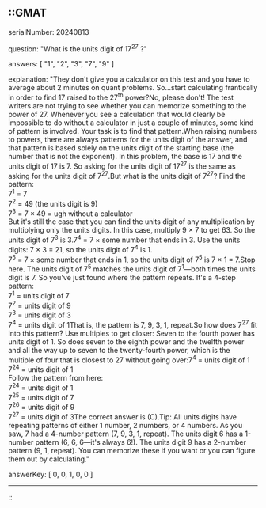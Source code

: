 ::GMAT
---


serialNumber: 20240813

question: "What is the units digit of 17<sup>27</sup> ?"

answers: [
  "1",
  "2",
  "3",
  "7",
  "9"
]

explanation: "They don't give you a calculator on this test and you have to average about 2 minutes on quant problems. So...start calculating frantically in order to find 17 raised to the 27<sup>th</sup> power?No, please don't! The test writers are not trying to see whether you can memorize something to the power of 27. Whenever you see a calculation that would clearly be impossible to do without a calculator in just a couple of minutes, some kind of pattern is involved. Your task is to find that pattern.When raising numbers to powers, there are always patterns for the units digit of the answer, and that pattern is based solely on the units digit of the starting base (the number that is not the exponent). In this problem, the base is 17 and the units digit of 17 is 7. So asking for the units digit of 17<sup>27</sup> is the same as asking for the units digit of 7<sup>27</sup>.But what is the units digit of 7<sup>27</sup>? Find the pattern:<br>7<sup>1</sup> = 7<br>7<sup>2</sup> = 49 (the units digit is 9)<br>7<sup>3</sup> = 7 × 49 = ugh without a calculator<br>But it's still the case that you can find the units digit of any multiplication by multiplying only the units digits. In this case, multiply 9 × 7 to get 63. So the units digit of 7<sup>3</sup> is 3.7<sup>4</sup> = 7 × some number that ends in 3. Use the units digits: 7 × 3 = 21, so the units digit of 7<sup>4</sup> is 1.<br>7<sup>5</sup> = 7 × some number that ends in 1, so the units digit of 7<sup>5</sup> is 7 × 1 = 7.Stop here. The units digit of 7<sup>5</sup> matches the units digit of 7<sup>1</sup>—both times the units digit is 7. So you've just found where the pattern repeats. It's a 4-step pattern:<br>7<sup>1</sup> = units digit of 7<br>7<sup>2</sup> = units digit of 9<br>7<sup>3</sup> = units digit of 3<br>7<sup>4</sup> = units digit of 1That is, the pattern is 7, 9, 3, 1, repeat.So how does 7<sup>27</sup> fit into this pattern? Use multiples to get closer: Seven to the fourth power has units digit of 1. So does seven to the eighth power and the twelfth power and all the way up to seven to the twenty-fourth power, which is the multiple of four that is closest to 27 without going over:7<sup>4</sup> = units digit of 1<br>7<sup>24</sup> = units digit of 1<br>Follow the pattern from here:<br>7<sup>24</sup> = units digit of 1<br>7<sup>25</sup> = units digit of 7<br>7<sup>26</sup> = units digit of 9<br>7<sup>27</sup> = units digit of 3The correct answer is (C).Tip: All units digits have repeating patterns of either 1 number, 2 numbers, or 4 numbers. As you saw, 7 had a 4-number pattern (7, 9, 3, 1, repeat). The units digit 6 has a 1-number pattern (6, 6, 6—it's always 6!). The units digit 9 has a 2-number pattern (9, 1, repeat). You can memorize these if you want or you can figure them out by calculating."

answerKey: [
  0, 
  0, 
  1, 
  0, 
  0
]



---
::